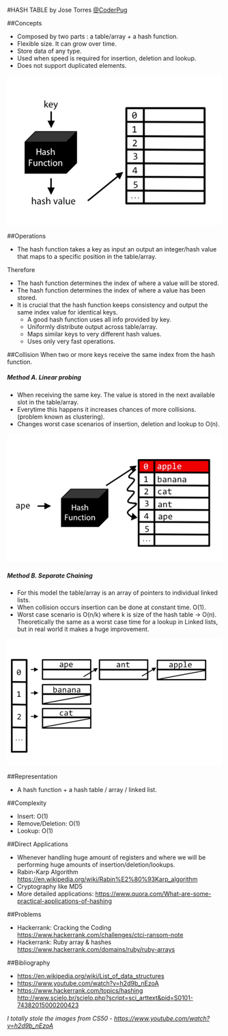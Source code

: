 
#HASH TABLE
by Jose Torres [@CoderPug](http://www.github.com/coderpug)

##Concepts
- Composed by two parts : a table/array + a hash function.
- Flexible size. It can grow over time.
- Store data of any type.
- Used when speed is required for insertion, deletion and lookup.
- Does not support duplicated elements.

![image](Source/Images/hash-table-01.png)

##Operations
- The hash function takes a key as input an output an integer/hash value that maps to a specific position in the table/array.

Therefore
- The hash function determines the index of where a value will be stored.
- The hash function determines the index of where a value has been stored.
- It is crucial that the hash function keeps consistency and output the same index value for identical keys.
  - A good hash function uses all info provided by key.
  - Uniformly distribute output across table/array.
  - Maps similar keys to very different hash values.
  - Uses only very fast operations.

##Collision
When two or more keys receive the same index from the hash function.
##### Method A. Linear probing
- When receiving the same key. The value is stored in the next available slot in the table/array.
- Everytime this happens it increases chances of more collisions. (problem known as clustering).
- Changes worst case scenarios of insertion, deletion and lookup to O(n).

![image](Source/Images/hash-table-02.png)

##### Method B. Separate Chaining
- For this model the table/array is an array of pointers to individual linked lists.
- When collision occurs insertion can be done at constant time. O(1).
- Worst case scenario is O(n/k) where k is size of the hash table -> O(n). Theoretically the same as a worst case time for a lookup in Linked lists, but in real world it makes a huge improvement.

![image](Source/Images/hash-table-03.png)

##Representation
- A hash function + a hash table / array / linked list.

##Complexity
- Insert: O(1)
- Remove/Deletion: O(1)
- Lookup: O(1)

##Direct Applications
- Whenever handling huge amount of registers and where we will be performing huge amounts of insertion/deletion/lookups.
- Rabin-Karp Algorithm <https://en.wikipedia.org/wiki/Rabin%E2%80%93Karp_algorithm>
- Cryptography like MD5
- More detailed applications: <https://www.quora.com/What-are-some-practical-applications-of-hashing>

##Problems

- Hackerrank: Cracking the Coding <https://www.hackerrank.com/challenges/ctci-ransom-note>
- Hackerrank: Ruby array & hashes <https://www.hackerrank.com/domains/ruby/ruby-arrays>

##Bibliography

- <https://en.wikipedia.org/wiki/List_of_data_structures>
- <https://www.youtube.com/watch?v=h2d9b_nEzoA>
- <https://www.hackerrank.com/topics/hashing> <http://www.scielo.br/scielo.php?script=sci_arttext&pid=S0101-74382015000200423>


*I totally stole the images from CS50 - <https://www.youtube.com/watch?v=h2d9b_nEzoA>*
